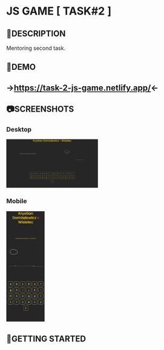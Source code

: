 # JS GAME [ TASK#2 ] 

## :scroll:DESCRIPTION

Mentoring second task. 

## :link:DEMO

## ->https://task-2-js-game.netlify.app/<-

## :camera:SCREENSHOTS

### Desktop

<img src="readme_assets\task_2_desktop.png" width='48%'/>  

### Mobile

<img src="readme_assets\task_2_MOBILE.png" width='20%' />  

## :checkered_flag:GETTING STARTED

